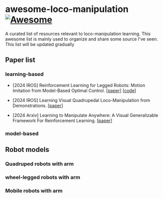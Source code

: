 # awesome-loco-manipulation [![Awesome](https://awesome.re/badge.svg)](https://awesome.re)

A curated list of resources relevant to loco-manipulation learning.
This awesome list is mainly used to organize and share some source I've seen. This list will be updated gradually

## Paper list



### learning-based 

- [2024 IROS] Reinforcement Learning for Legged Robots: Motion Imitation from Model-Based Optimal Control. [[paper](https://arxiv.org/abs/2403.16535)] [[code](https://acodedog.github.io/wheel-legged-loco-manipulation/)]

- [2024 IROS] Learning Visual Quadrupedal Loco-Manipulation from Demonstrations. [[paper](https://arxiv.org/abs/2403.20328)] 
- [2024 Arxiv] Learning to Manipulate Anywhere: A Visual Generalizable Framework For Reinforcement Learning. [[paper](https://arxiv.org/abs/2407.15815)] 

### model-based

## Robot models

### Quadruped robots with arm



### wheel-legged robots with arm



### Mobile robots with arm